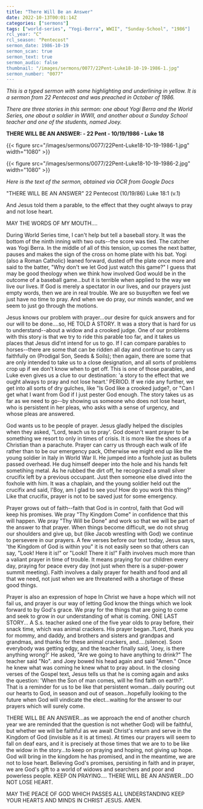 ```yaml
---
title: "There Will Be an Answer"
date: 2022-10-13T00:01:14Z
categories: ["sermons"]
tags: ["world-series", "Yogi-Berra", WWII", "Sunday-School", "1986"]
rcl_year: "C"
rcl_season: "Pentecost"
sermon_date: 1986-10-19
sermon_scan: true
sermon_text: true
sermon_audio: false
thumbnail: "/images/sermons/0077/22Pent-Luke18-10-19-1986-1.jpg"
sermon_number: "0077"
---
```

_This is a typed sermon with some highlighting and underlining in yellow. It is a sermon from 22 Pentecost and was preached in October of 1986._

<!--more-->

_There are three stories in this sermon: one about Yogi Berra and the World Series, one about a soldier in WWII, and another about a Sunday School teacher and one of the students, named Joey._

**THERE WILL BE AN ANSWER: - 22 Pent - 10/19/1986 - Luke 18**

{{< figure src="/images/sermons/0077/22Pent-Luke18-10-19-1986-1.jpg" width="1080" >}}

{{< figure src="/images/sermons/0077/22Pent-Luke18-10-19-1986-2.jpg" width="1080" >}}

_Here is the text of the sermon, obtained via OCR from Google Docs_

"THERE WILL BE AN ANSWER" 22 Pentecost (10/19/86) Luke 18:1 (v.1) 

And Jesus told them a parable, to the effect that they ought always to pray and not lose heart. 

MAY THE WORDS OF MY MOUTH....

During World Series time, I can't help but tell a baseball story. It was the bottom of the ninth inning with two outs--the score was tied. The catcher was Yogi Berra. In the middle of all of this tension, up comes the next batter, pauses and makes the sign of the cross on home plate with his bat. Yogi (also a Roman Catholic) leaned forward, dusted off the plate once more and said to the batter, "Why don't we let God just watch this game?" I guess that may be good theology when we think how involved God would be in the outcome of a baseball game...but it is terrible when applied to the way we live our lives. If God is merely a spectator in our lives, and our prayers just empty words, then we are in real trouble. We are so busyoften we feel we just have no time to pray. And when we do pray, our minds wander, and we seem to just go through the motions.

Jesus knows our problem with prayer...our desire for quick answers and for our will to be done....so, HE TOLD A STORY. It was a story that is hard for us to understand--about a widow and a crooked judge. One of our problems with this story is that we try to ride this parable too far, and it takes us places that Jesus did'nt intend for us to go. If I can compare parables to horses--there are some that can be ridden all day and continue to carry us faithfully on (Prodigal Son, Seeds & Soils); then again, there are some that are only intended to take us to a close designation, and all sorts of problems crop up if we don't know when to get off. This is one of those parables, and Luke even gives us a clue to our destination: 'a story to the effect that we ought always to pray and not lose heart.' PERIOD. If we ride any further, we get into all sorts of dry gulches, like "Is God like a crooked judge?, or "Can I get what I want from God if I just pester God enough. The story takes us as far as we need to go--by showing us someone who does not lose heart, who is persistent in her pleas, who asks with a sense of urgency, and whose pleas are answered.

God wants us to be people of prayer. Jesus gladly helped the disciples when they asked, "Lord, teach us to pray'. God doesn't want prayer to be something we resort to only in times of crisis. It is more like the shoes of a Christian than a parachute. Prayer can carry us through each walk of life rather than to be our emergency pack, Otherwise we might end up like the young soldier in Italy in World War II. He jumped into a foxhole just as bullets passed overhead. He dug himself deeper into the hole and his hands felt sometihing metal. As he rubbed the dirt off, he recognized a small silver crucifix left by a previous occupant. Just then someone else dived into the foxhole with him. It was a chaplain, and the young soldier held out the crucifix and said, l'Boy, am I glad to see you! How do you work this thing?' Like that crucifix, prayer is not to be saved just for some emergency.

Prayer grows out of faith--faith that God is in control, faith that God will keep his promises. We pray "Thy Kingdom Come" in confidence that this will happen. We pray "Thy Will be Done" and work so that we will be part of the answer to that prayer. When things become difficult, we do not shrug our shoulders and give up, but (like Jacob wrestling with God) we continue to persevere in our prayers. A few verses before our text today, Jesus says, 'the Kingdom of God is within you" it is not easily seen so that others can say, "Look! Here it is!" or "LookI! There it is!" Faith involves much more than a valiant prayer in time of trouble. It means praying for our children every day, praying for peace every day (not just when there is a super-power summit meeting). Faith involves a daily prayer for health and food and all that we need, not just when we are threatened with a shortage of these good things.

Prayer is also an expression of hope In Christ we have a hope which will not fail us, and prayer is our way of letting God know the things which we look forward to by God's grace. We pray for the things that are going to come and seek to grow in our understanding of what is coming. ONE LAST STORY... A S.s. teacher asked one of the five year olds to pray before, their snack time, which was animal crackers. His prayer began..?Lord, thank you for mommy, and daddy, and brothers and sisters and grandpas and grandmas, and thanks for these animal crackers, and....(silence). Soon everybody was getting edgy, and the teacher finally said, 'Joey, is there anything wrong?' He asked, "Are we going to have anything to drink?" The teacher said "No". and Joey bowed his head again and said "Amen." Once he knew what was coming he knew what to pray about. In the closing verses of the Gospel text, Jesus tells us that he is coming again and asks the question: 'When the Son of man comes, will he find faith on earth?'. That is a reminder for us to be like that persistent woman...daily pouring out our hearts to God, in season and out of season...hopefully looking to the future when God will vindicate the elect...waiting for the answer to our prayers which will surely come.

THERE WILL BE AN ANSWER...as we approach the end of another church year we are reminded that the question is not whether God) will be faithful, but whether we will be faithful as we await Christ's return and serve in the Kingdom of God (invisible as it is at times). At times our prayers will seem to fall on deaf ears, and it is precisely at those times that we are to to be like the widow in the story...to keep on praying and hoping, not giving up hope. God will bring in the kingdom he has promised, and in the meantime, we are not to lose heart. Believing God's promises, persisting in faith and in prayer, we are God's gift to a world of widows and searchers and poor and powerless people. KEEP ON PRAYING.... THERE WILL BE AN ANSWER...DO NOT LOSE HEART.

MAY THE PEACE OF GOD WHICH PASSES ALL UNDERSTANDING KEEP YOUR HEARTS AND MINDS IN CHRIST JESUS. AMEN.
